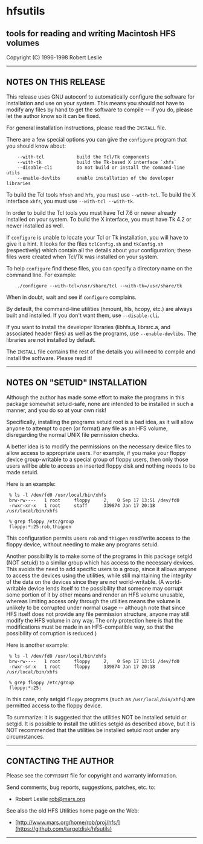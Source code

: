 
# hfsutils
## tools for reading and writing Macintosh HFS volumes
Copyright (C) 1996-1998 Robert Leslie

<!--$Id: README,v 1.10 1998/09/08 18:51:51 rob Exp $-->

-------------------------------------------------------------------------------

## NOTES ON THIS RELEASE

This release uses GNU autoconf to automatically configure the software
for installation and use on your system. This means you should not have
to modify any files by hand to get the software to compile -- if you do,
please let the author know so it can be fixed.

For general installation instructions, please read the `INSTALL` file.

There are a few special options you can give the `configure` program that
you should know about:

```
    --with-tcl            build the Tcl/Tk components
    --with-tk             build the Tk-based X interface `xhfs`
    --disable-cli         do not build or install the command-line utils
    --enable-devlibs      enable installation of the developer libraries
```

To build the Tcl tools `hfssh` and `hfs`, you must use `--with-tcl`.
To build the X interface `xhfs`, you must use `--with-tcl --with-tk`.

In order to build the Tcl tools you must have Tcl 7.6 or newer already
installed on your system. To build the X interface, you must have Tk 4.2
or newer installed as well.

If `configure` is unable to locate your Tcl or Tk installation, you will
have to give it a hint. It looks for the files `tclConfig.sh` and
`tkConfig.sh` (respectively) which contain all the details about your
configuration; these files were created when Tcl/Tk was installed on your
system.

To help `configure` find these files, you can specify a directory name on
the command line. For example:

```
    ./configure --with-tcl=/usr/share/tcl --with-tk=/usr/share/tk
```

When in doubt, wait and see if `configure` complains.

By default, the command-line utilities (hmount, hls, hcopy, etc.) are
always built and installed. If you don't want them, use `--disable-cli`.

If you want to install the developer libraries (libhfs.a, librsrc.a, and
associated header files) as well as the programs, use `--enable-devlibs`.
The libraries are not installed by default.

The `INSTALL` file contains the rest of the details you will need to
compile and install the software. Please read it!

-------------------------------------------------------------------------------

## NOTES ON "SETUID" INSTALLATION

Although the author has made some effort to make the programs in this
package somewhat setuid-safe, none are intended to be installed in such a
manner, and you do so at your own risk!

Specifically, installing the programs setuid root is a bad idea, as it will
allow anyone to attempt to open (or format) any file as an HFS volume,
disregarding the normal UNIX file permission checks.

A better idea is to modify the permissions on the necessary device files to
allow access to appropriate users. For example, if you make your floppy
device group-writable to a special group of floppy users, then only those
users will be able to access an inserted floppy disk and nothing needs to
be made setuid.

Here is an example:

```
 % ls -l /dev/fd0 /usr/local/bin/xhfs
 brw-rw----   1 root     floppy     2,   0 Sep 17 13:51 /dev/fd0
 -rwxr-xr-x   1 root     staff      339874 Jan 17 20:18 /usr/local/bin/xhfs

 % grep floppy /etc/group
 floppy:*:25:rob,thigpen
```

This configuration permits users `rob` and `thigpen` read/write access to
the floppy device, without needing to make any programs setuid.

Another possibility is to make some of the programs in this package setgid
(NOT setuid) to a similar group which has access to the necessary devices.
This avoids the need to add specific users to a group, since it allows
anyone to access the devices using the utilities, while still maintaining
the integrity of the data on the devices since they are not world-writable.
(A world-writable device lends itself to the possibility that someone may
corrupt some portion of it by other means and render an HFS volume
unusable, whereas limiting access only through the utilities means the
volume is unlikely to be corrupted under normal usage -- although note that
since HFS itself does not provide any file permission structure, anyone may
still modify the HFS volume in any way. The only protection here is that
the modifications must be made in an HFS-compatible way, so that the
possibility of corruption is reduced.)

Here is another example:

```
 % ls -l /dev/fd0 /usr/local/bin/xhfs
 brw-rw----   1 root     floppy     2,   0 Sep 17 13:51 /dev/fd0
 -rwxr-sr-x   1 root     floppy     339874 Jan 17 20:18 /usr/local/bin/xhfs

 % grep floppy /etc/group
 floppy:*:25:
```

In this case, only setgid `floppy` programs (such as `/usr/local/bin/xhfs`)
are permitted access to the floppy device.

To summarize: it is suggested that the utilities NOT be installed setuid or
setgid. It is possible to install the utilities setgid as described above,
but it is NOT recommended that the utilities be installed setuid root under
any circumstances.

-------------------------------------------------------------------------------

## CONTACTING THE AUTHOR

Please see the `COPYRIGHT` file for copyright and warranty information.

Send comments, bug reports, suggestions, patches, etc. to:

* Robert Leslie <rob@mars.org>

See also the old HFS Utilities home page on the Web:

* [http://www.mars.org/home/rob/proj/hfs/](https://github.com/targetdisk/hfsutils)

-------------------------------------------------------------------------------

